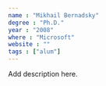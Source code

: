 ```yaml
---
name : "Mikhail Bernadsky"
degree : "Ph.D."
year : "2008"
where : "Microsoft"
website : ""
tags : ["alum"]
---
```

Add description here.
